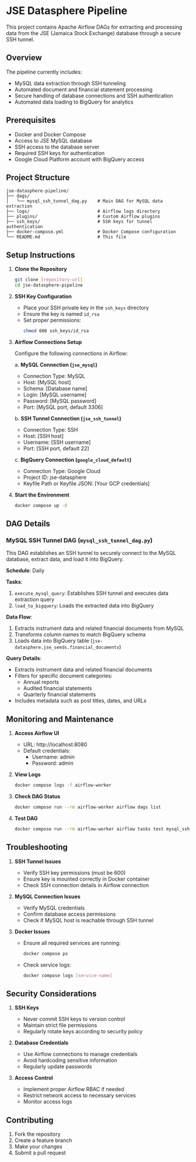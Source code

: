 # JSE Datasphere Pipeline

This project contains Apache Airflow DAGs for extracting and processing data from the JSE (Jamaica Stock Exchange) database through a secure SSH tunnel.

## Overview

The pipeline currently includes:
- MySQL data extraction through SSH tunneling
- Automated document and financial statement processing
- Secure handling of database connections and SSH authentication
- Automated data loading to BigQuery for analytics

## Prerequisites

- Docker and Docker Compose
- Access to JSE MySQL database
- SSH access to the database server
- Required SSH keys for authentication
- Google Cloud Platform account with BigQuery access

## Project Structure

```
jse-datasphere-pipeline/
├── dags/
│   └── mysql_ssh_tunnel_dag.py    # Main DAG for MySQL data extraction
├── logs/                          # Airflow logs directory
├── plugins/                       # Custom Airflow plugins
├── ssh_keys/                      # SSH keys for tunnel authentication
├── docker-compose.yml             # Docker Compose configuration
└── README.md                      # This file
```

## Setup Instructions

1. **Clone the Repository**
   ```bash
   git clone [repository-url]
   cd jse-datasphere-pipeline
   ```

2. **SSH Key Configuration**
   - Place your SSH private key in the `ssh_keys` directory
   - Ensure the key is named `id_rsa`
   - Set proper permissions:
     ```bash
     chmod 600 ssh_keys/id_rsa
     ```

3. **Airflow Connections Setup**
   
   Configure the following connections in Airflow:

   a. **MySQL Connection (`jse_mysql`)**
   - Connection Type: MySQL
   - Host: [MySQL host]
   - Schema: [Database name]
   - Login: [MySQL username]
   - Password: [MySQL password]
   - Port: [MySQL port, default 3306]

   b. **SSH Tunnel Connection (`jse_ssh_tunnel`)**
   - Connection Type: SSH
   - Host: [SSH host]
   - Username: [SSH username]
   - Port: [SSH port, default 22]

   c. **BigQuery Connection (`google_cloud_default`)**
   - Connection Type: Google Cloud
   - Project ID: jse-datasphere
   - Keyfile Path or Keyfile JSON: [Your GCP credentials]

4. **Start the Environment**
   ```bash
   docker compose up -d
   ```

## DAG Details

### MySQL SSH Tunnel DAG (`mysql_ssh_tunnel_dag.py`)

This DAG establishes an SSH tunnel to securely connect to the MySQL database, extract data, and load it into BigQuery.

**Schedule**: Daily

**Tasks**:
1. `execute_mysql_query`: Establishes SSH tunnel and executes data extraction query
2. `load_to_bigquery`: Loads the extracted data into BigQuery

**Data Flow**:
1. Extracts instrument data and related financial documents from MySQL
2. Transforms column names to match BigQuery schema
3. Loads data into BigQuery table (`jse-datasphere.jse_seeds.financial_documents`)

**Query Details**:
- Extracts instrument data and related financial documents
- Filters for specific document categories:
  - Annual reports
  - Audited financial statements
  - Quarterly financial statements
- Includes metadata such as post titles, dates, and URLs

## Monitoring and Maintenance

1. **Access Airflow UI**
   - URL: http://localhost:8080
   - Default credentials:
     - Username: admin
     - Password: admin

2. **View Logs**
   ```bash
   docker compose logs -f airflow-worker
   ```

3. **Check DAG Status**
   ```bash
   docker compose run --rm airflow-worker airflow dags list
   ```

4. **Test DAG**
   ```bash
   docker compose run --rm airflow-worker airflow tasks test mysql_ssh_tunnel_dag execute_mysql_query [date]
   ```

## Troubleshooting

1. **SSH Tunnel Issues**
   - Verify SSH key permissions (must be 600)
   - Ensure key is mounted correctly in Docker container
   - Check SSH connection details in Airflow connection

2. **MySQL Connection Issues**
   - Verify MySQL credentials
   - Confirm database access permissions
   - Check if MySQL host is reachable through SSH tunnel

3. **Docker Issues**
   - Ensure all required services are running:
     ```bash
     docker compose ps
     ```
   - Check service logs:
     ```bash
     docker compose logs [service-name]
     ```

## Security Considerations

1. **SSH Keys**
   - Never commit SSH keys to version control
   - Maintain strict file permissions
   - Regularly rotate keys according to security policy

2. **Database Credentials**
   - Use Airflow connections to manage credentials
   - Avoid hardcoding sensitive information
   - Regularly update passwords

3. **Access Control**
   - Implement proper Airflow RBAC if needed
   - Restrict network access to necessary services
   - Monitor access logs

## Contributing

1. Fork the repository
2. Create a feature branch
3. Make your changes
4. Submit a pull request
